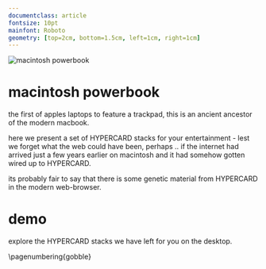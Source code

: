 ```yaml
---
documentclass: article
fontsize: 10pt
mainfont: Roboto
geometry: [top=2cm, bottom=1.5cm, left=1cm, right=1cm]
---
```

[powerbook]: https://github.com/seclorum/timetron2019/raw/master/collection/powerbook520c.png "macintosh powerbook"

![][powerbook]

# macintosh powerbook


the first of apples laptops to feature a trackpad, this is an ancient ancestor of the modern macbook.

here we present a set of HYPERCARD stacks for your entertainment - lest we forget what the web could have been, perhaps .. if the internet had arrived just a few years earlier on macintosh and it had somehow gotten wired up to HYPERCARD.

its probably fair to say that there is some genetic material from HYPERCARD in the modern web-browser.  

# demo

explore the HYPERCARD stacks we have left for you on the desktop.

\pagenumbering{gobble}
